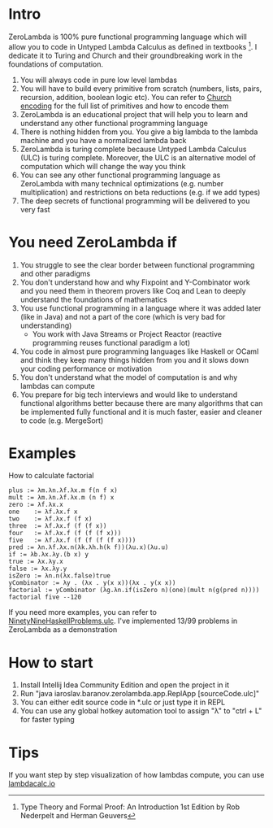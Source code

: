 # Intro
ZeroLambda is 100% pure functional programming language which will allow you to code in Untyped Lambda Calculus as defined in textbooks [^1]. I dedicate it to Turing and Church and their groundbreaking work in the foundations of computation.

1. You will always code in pure low level lambdas
2. You will have to build every primitive from scratch (numbers, lists, pairs, recursion, addition, boolean logic etc). You can refer to [Church encoding](https://en.wikipedia.org/wiki/Church_encoding) for the full list of primitives and how to encode them
3. ZeroLambda is an educational project that will help you to learn and understand any other functional programming language
4. There is nothing hidden from you. You give a big lambda to the lambda machine and you have a normalized lambda back
5. ZeroLambda is turing complete because Untyped Lambda Calculus (ULC) is turing complete. Moreover, the ULC is an alternative model of computation which will change the way you think
6. You can see any other functional programming language as ZeroLambda with many technical optimizations (e.g. number multiplication) and restrictions on beta reductions (e.g. if we add types)
7. The deep secrets of functional programming will be delivered to you very fast

# You need ZeroLambda if
1. You struggle to see the clear border between functional programming and other paradigms
2. You don't understand how and why Fixpoint and Y-Combinator work and you need them in theorem provers like Coq and Lean to deeply understand the foundations of mathematics
3. You use functional programming in a language where it was added later (like in Java) and not a part of the core (which is very bad for understanding)
    + You work with Java Streams or Project Reactor (reactive programming reuses functional paradigm a lot)
4. You code in almost pure programming languages like Haskell or OCaml and think they keep many things hidden from you and it slows down your coding performance or motivation
5. You don't understand what the model of computation is and why lambdas can compute
6. You prepare for big tech interviews and would like to understand functional algorithms better because there are many algorithms that can be implemented fully functional and it is much faster, easier and cleaner to code (e.g. MergeSort)

# Examples
How to calculate factorial

    plus := λm.λn.λf.λx.m f(n f x)
    mult := λm.λn.λf.λx.m (n f) x
    zero := λf.λx.x
    one    := λf.λx.f x
    two    := λf.λx.f (f x)
    three  := λf.λx.f (f (f x))
    four   := λf.λx.f (f (f (f x)))
    five   := λf.λx.f (f (f (f (f x))))
    pred := λn.λf.λx.n(λk.λh.h(k f))(λu.x)(λu.u)
    if := λb.λx.λy.(b x) y
    true := λx.λy.x
    false := λx.λy.y
    isZero := λn.n(λx.false)true
    yCombinator := λy . (λx . y(x x))(λx . y(x x))
    factorial := yCombinator (λg.λn.if(isZero n)(one)(mult n(g(pred n))))
    factorial five --120

If you need more examples, you can refer to [NinetyNineHaskellProblems.ulc](src/main/ulc/NinetyNineHaskellProblems.ulc). I've implemented 13/99 problems in ZeroLambda as a demonstration

# How to start
1. Install Intellij Idea Community Edition and open the project in it
3. Run "java iaroslav.baranov.zerolambda.app.ReplApp [sourceCode.ulc]"
4. You can either edit source code in *.ulc or just type it in REPL
5. You can use any global hotkey automation tool to assign "λ" to "ctrl + L" for faster typing

# Tips
If you want step by step visualization of how lambdas compute, you can use [lambdacalc.io](https://lambdacalc.io/)

[^1]: Type Theory and Formal Proof: An Introduction 1st Edition by Rob Nederpelt and Herman Geuvers
